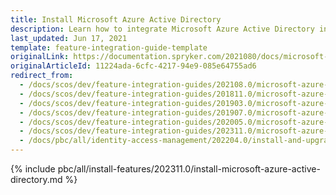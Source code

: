 ```yaml
---
title: Install Microsoft Azure Active Directory
description: Learn how to integrate Microsoft Azure Active Directory into a Spryker project.
last_updated: Jun 17, 2021
template: feature-integration-guide-template
originalLink: https://documentation.spryker.com/2021080/docs/microsoft-azure-active-directory
originalArticleId: 11224ada-6cfc-4217-94e9-085e64755ad6
redirect_from:
  - /docs/scos/dev/feature-integration-guides/202108.0/microsoft-azure-active-directory.html
  - /docs/scos/dev/feature-integration-guides/201811.0/microsoft-azure-active-directory.html
  - /docs/scos/dev/feature-integration-guides/201903.0/microsoft-azure-active-directory.html
  - /docs/scos/dev/feature-integration-guides/201907.0/microsoft-azure-active-directory.html
  - /docs/scos/dev/feature-integration-guides/202005.0/microsoft-azure-active-directory.html
  - /docs/scos/dev/feature-integration-guides/202311.0/microsoft-azure-active-directory.html
  - /docs/pbc/all/identity-access-management/202204.0/install-and-upgrade/install-microsoft-azure-active-directory.html
---
```


{% include pbc/all/install-features/202311.0/install-microsoft-azure-active-directory.md %} <!-- To edit, see /_includes/pbc/all/install-features/202311.0/install-microsoft-azure-active-directory.md -->
